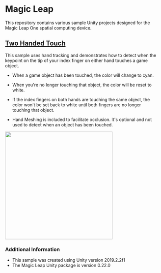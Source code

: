 # Magic Leap
This repository contains various sample Unity projects designed for the Magic Leap One spatial computing device.

## [Two Handed Touch](https://github.com/torynfarr/magic-leap/tree/master/TwoHandedTouch) 
This sample uses hand tracking and demonstrates how to detect when the keypoint on the tip of your index finger on either hand touches a game object. 

- When a game object has been touched, the color will change to cyan.

- When you're no longer touching that object, the color will be reset to white. 

- If the index fingers on both hands are touching the same object, the color won't be set back to white until both fingers are no longer touching that object.

- Hand Meshing is included to facilitate occlusion. It's optional and not used to detect when an object has been touched.

<img src="https://github.com/torynfarr/magic-leap/blob/master/docs/images/twohandedtouch.gif" width="350">

### Additional Information
- This sample was created using Unity version 2019.2.2f1
- The Magic Leap Unity package is version 0.22.0